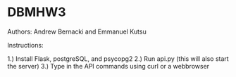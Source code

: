 # DBMHW3

Authors: Andrew Bernacki and Emmanuel Kutsu

Instructions:

1.) Install Flask, postgreSQL, and psycopg2 
2.) Run api.py (this will also start the server)
3.) Type in the API commands using curl or a webbrowser

